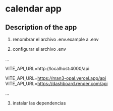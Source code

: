 # calendar app

## Description of the app

1. renombrar el archivo .env.example a .env

2. configurar el archivo .env

...

VITE_API_URL=http://localhost:4000/api

VITE_API_URL=https://man3-opal.vercel.app/api
VITE_API_URL=https://dashboard.render.com/api

...

3. instalar las dependencias


